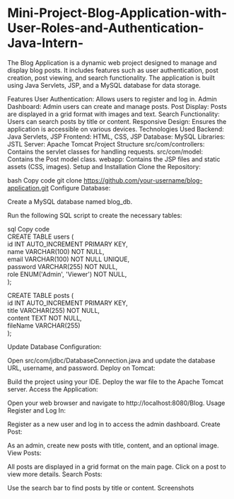 # Mini-Project-Blog-Application-with-User-Roles-and-Authentication-Java-Intern-

The Blog Application is a dynamic web project designed to manage and display blog posts. It includes features such as user authentication, post creation, post viewing, and search functionality. The application is built using Java Servlets, JSP, and a MySQL database for data storage.

Features
User Authentication: Allows users to register and log in.
Admin Dashboard: Admin users can create and manage posts.
Post Display: Posts are displayed in a grid format with images and text.
Search Functionality: Users can search posts by title or content.
Responsive Design: Ensures the application is accessible on various devices.
Technologies Used
Backend: Java Servlets, JSP
Frontend: HTML, CSS, JSP
Database: MySQL
Libraries: JSTL
Server: Apache Tomcat
Project Structure
src/com/controllers: Contains the servlet classes for handling requests.
src/com/model: Contains the Post model class.
webapp: Contains the JSP files and static assets (CSS, images).
Setup and Installation
Clone the Repository:

bash
Copy code
git clone https://github.com/your-username/blog-application.git
Configure Database:

Create a MySQL database named blog_db.

Run the following SQL script to create the necessary tables:

sql
Copy code </br>
CREATE TABLE users ( </br>
    id INT AUTO_INCREMENT PRIMARY KEY, </br>
    name VARCHAR(100) NOT NULL, </br>
    email VARCHAR(100) NOT NULL UNIQUE, </br>
    password VARCHAR(255) NOT NULL, </br>
    role ENUM('Admin', 'Viewer') NOT NULL, </br>
);


CREATE TABLE posts ( </br>
    id INT AUTO_INCREMENT PRIMARY KEY, </br>
    title VARCHAR(255) NOT NULL, </br>
    content TEXT NOT NULL, </br>
    fileName VARCHAR(255)</br>
);

Update Database Configuration:

Open src/com/jdbc/DatabaseConnection.java and update the database URL, username, and password.
Deploy on Tomcat:

Build the project using your IDE.
Deploy the war file to the Apache Tomcat server.
Access the Application:

Open your web browser and navigate to http://localhost:8080/Blog.
Usage
Register and Log In:

Register as a new user and log in to access the admin dashboard.
Create Post:

As an admin, create new posts with title, content, and an optional image.
View Posts:

All posts are displayed in a grid format on the main page.
Click on a post to view more details.
Search Posts:

Use the search bar to find posts by title or content.
Screenshots
